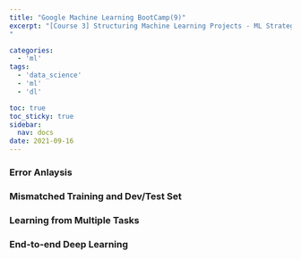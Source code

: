 ```yaml
---
title: "Google Machine Learning BootCamp(9)"
excerpt: "[Course 3] Structuring Machine Learning Projects - ML Strategy (2)
"

categories:
  - 'ml'
tags:
  - 'data_science'
  - 'ml'
  - 'dl'

toc: true
toc_sticky: true
sidebar:
  nav: docs
date: 2021-09-16
---
```


### Error Anlaysis
### Mismatched Training and Dev/Test Set 
### Learning from Multiple Tasks
### End-to-end Deep Learning

